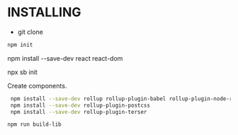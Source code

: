 # INSTALLING

- git clone

```bash
npm init
```

npm install --save-dev react react-dom

npx sb init

Create components.

```bash
 npm install --save-dev rollup rollup-plugin-babel rollup-plugin-node-resolve rollup-plugin-peer-deps-external @rollup/plugin-babel @babel/preset-react
 npm install --save-dev rollup-plugin-postcss
 npm install --save-dev rollup-plugin-terser
```

```bash
npm run build-lib
```
